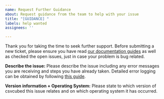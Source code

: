 ```yaml
---
name: Request Further Guidance
about: Request guidance from the team to help with your issue
title: "[GUIDANCE] "
labels: help wanted
assignees: ''

---
```


Thank you for taking the time to seek further support. Before submitting a new ticket, please ensure you have read [our documentation guides](https://onsdigital.github.io/csvcubed-docs/external/guides/) as well as checked the open issues, just in case your problem is bug related.

**Describe the issue:**
Please describe the issue including any error messages you are receiving and steps you have already taken. Detailed error logging can be obtained by following [this guide](https://onsdigital.github.io/csvcubed-docs/external/guides/raise-issue/#obtaining-error-logs).

**Version information + Operating System:**
Please state to which version of csvcubed this issue relates and on which operating system it has occurred.
